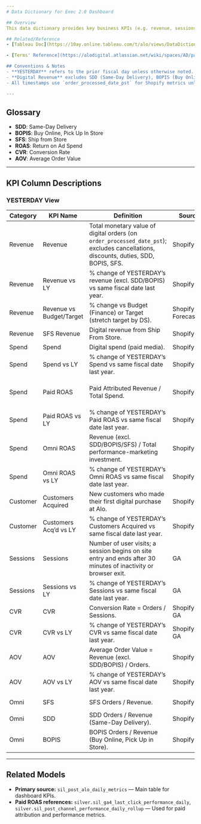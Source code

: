 ```yaml
---
# Data Dictionary for Exec 2.0 Dashboard

## Overview
This data dictionary provides key business KPIs (e.g. revenue, sessions) used in the [Exec2.0 dashboard](https://10ay.online.tableau.com/#/site/alo/views/ExecDash2_0DateRangeTabDRAFT/Yesterday) to track Alo's digital performance. It lives in dbt docs to increase visibility for DE and to support DE-DA-DS collaboration.

## Related/Reference
- [Tableau Doc](https://10ay.online.tableau.com/t/alo/views/DataDictionary/ExecutiveDashboardDataDictionary)

- [Terms' Reference](https://alodigital.atlassian.net/wiki/spaces/AD/pages/1572044846/Dashboard+Metrics+Data+Dictionary+-+Alo+Yoga+WIP)

## Conventions & Notes 
- **YESTERDAY** refers to the prior fiscal day unless otherwise noted.
- **Digital Revenue** excludes SDD (Same-Day Delivery), BOPIS (Buy Online, Pick Up In Store), and SFS (Ship from Store) orders where specified.
- All timestamps use `order_processed_date_pst` for Shopify metrics unless stated.

---
```


## Glossary
- **SDD**: Same-Day Delivery
- **BOPIS**: Buy Online, Pick Up In Store
- **SFS**: Ship from Store
- **ROAS**: Return on Ad Spend
- **CVR**: Conversion Rate
- **AOV**: Average Order Value

---

## KPI Column Descriptions

### YESTERDAY View

| Category   | KPI Name                | Definition                                                                                                   | Source                | Name in Table                | Table                                      |
|------------|------------------------|--------------------------------------------------------------------------------------------------------------|-----------------------|------------------------------|---------------------------------------------|
| Revenue    | Revenue                | Total monetary value of digital orders (on `order_processed_date_pst`); excludes cancellations, discounts, duties, SDD, BOPIS, SFS. | Shopify               | `revenue_less_sfs`           | `sil_post_alo_daily_metrics`                |
| Revenue    | Revenue vs LY          | % change of YESTERDAY’s revenue (excl. SDD/BOPIS) vs same fiscal date last year.                             | Shopify               | `revenue`                    | `sil_post_alo_daily_metrics`                |
| Revenue    | Revenue vs Budget/Target| % change vs Budget (Finance) or Target (stretch target by DS).                                               | Shopify, Forecasting  | `target`, `stretch_target`   | `sil_post_alo_daily_metrics`                |
| Revenue    | SFS Revenue            | Digital revenue from Ship From Store.                                                                        | Shopify               | `sfs_revenue`                | `sil_post_alo_daily_metrics`                |
| Spend      | Spend                  | Digital spend (paid media).                                                                                  | Shopify               | `spend`                      | `sil_post_alo_daily_metrics`                |
| Spend      | Spend vs LY            | % change of YESTERDAY’s Spend vs same fiscal date last year.                                                 | Shopify               | `spend`                      | `sil_post_alo_daily_metrics`                |
| Spend      | Paid ROAS              | Paid Attributed Revenue / Total Spend.                                                                       | Shopify               | `paid_roas`                  | `paid_revenue_adj` from `silver.sil_ga4_last_click_performance_daily`, `silver.sil_post_channel_performance_daily_rollup` *(planned migration to `sil_post_alo_daily_metrics`)* |
| Spend      | Paid ROAS vs LY        | % change of YESTERDAY’s Paid ROAS vs same fiscal date last year.                                             | Shopify               | `paid_roas`                  | same as above                               |
| Spend      | Omni ROAS              | Revenue (excl. SDD/BOPIS/SFS) / Total performance-marketing investment.                                      | Shopify               | `roas`                       | `silver.sil_post_channel_performance_daily_rollup` |
| Spend      | Omni ROAS vs LY        | % change of YESTERDAY’s Omni ROAS vs same fiscal date last year.                                             | Shopify               | `roas`                       | `sil_post_alo_daily_metrics`                |
| Customer   | Customers Acquired     | New customers who made their first digital purchase at Alo.                                                  | Shopify               | `new_customers`              | `sil_post_alo_daily_metrics`                |
| Customer   | Customers Acq’d vs LY  | % change of YESTERDAY’s Customers Acquired vs same fiscal date last year.                                    | Shopify               | `new_customers`              | `sil_post_alo_daily_metrics`                |
| Sessions   | Sessions               | Number of user visits; a session begins on site entry and ends after 30 minutes of inactivity or browser exit.| GA                    | `sessions`                    | `sil_post_alo_daily_metrics`                |
| Sessions   | Sessions vs LY         | % change of YESTERDAY’s Sessions vs same fiscal date last year.                                              | GA                    | `sessions`                    | `sil_post_alo_daily_metrics`                |
| CVR        | CVR                    | Conversion Rate = Orders / Sessions.                                                                         | Shopify / GA          | `orders/sessions`             | `sil_post_alo_daily_metrics`                |
| CVR        | CVR vs LY              | % change of YESTERDAY’s CVR vs same fiscal date last year.                                                   | Shopify / GA          | `orders/sessions`             | `sil_post_alo_daily_metrics`                |
| AOV        | AOV                    | Average Order Value = Revenue (excl. SDD/BOPIS) / Orders.                                                    | Shopify               | `revenue/orders`              | `sil_post_alo_daily_metrics`                |
| AOV        | AOV vs LY              | % change of YESTERDAY’s AOV vs same fiscal date last year.                                                   | Shopify               | `revenue/orders`              | `sil_post_alo_daily_metrics`                |
| Omni       | SFS                    | SFS Orders / Revenue.                                                                                        | Shopify               | `sfs_orders`, `sfs_revenue`   | `sil_post_alo_daily_metrics`                |
| Omni       | SDD                    | SDD Orders / Revenue (Same-Day Delivery).                                                                    | Shopify               | `sdd_orders`, `sdd_revenue`   | `sil_post_alo_daily_metrics`                |
| Omni       | BOPIS                  | BOPIS Orders / Revenue (Buy Online, Pick Up in Store).                                                      | Shopify               | `bopis_orders`, `bopis_revenue`| `sil_post_alo_daily_metrics`                |

---

## Related Models
- **Primary source:** `sil_post_alo_daily_metrics` — Main table for dashboard KPIs.
- **Paid ROAS references:** `silver.sil_ga4_last_click_performance_daily`, `silver.sil_post_channel_performance_daily_rollup` — Used for paid attribution and performance metrics.
